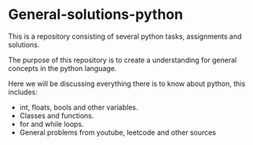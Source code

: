 # General-solutions-python
This is a repository consisting of several python tasks, assignments and solutions. 

The purpose of this repository is to create a understanding for general concepts in the python language. 

Here we will be discussing everything there is to know about python, this includes: 
- int, floats, bools and other variables.
- Classes and functions.
- for and while loops.
- General problems from youtube, leetcode and other sources
